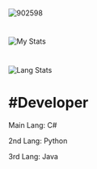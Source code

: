 
#
![902598](https://cdn.ghost143.de/5X_logo_github_ready.png)
#
![My Stats](https://github-readme-stats.vercel.app/api?username=5XGhost143)
#
![Lang Stats](https://github-readme-stats.vercel.app/api/top-langs?username=5XGhost143&show_icons=true&theme=tokyonight&layout=compact)


#  #Developer

Main Lang: C#


2nd Lang: Python


3rd Lang: Java

#
                                             
